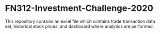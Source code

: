 # FN312-Investment-Challenge-2020
This repository contains an excel file which contains trade transaction data set, historical stock prices, and dashboard where analytics are performed.
